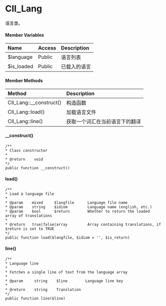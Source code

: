 # CII\_Lang

语言类。

#### Member Variables

| Name | Access | Description |
| :--- | :--- | :--- |
| $language | Public | 语言列表 |
| $is\_loaded | Public | 已载入的语言 |

#### Member Methods

| Method | Description |
| :--- | :--- |
| CII\_Lang::\_\_construct\(\) | 构造函数 |
| CII\_Lang::load\(\) | 加载语言文件 |
| CII\_Lang::line\(\) | 获取一个词汇在当前语言下的翻译 |

#### \_\_construct\(\)

```
/**
* Class constructor
*
* @return    void
*/
public function __construct()
```

#### load\(\)

```
/**
* Load a language file
*
* @param    mixed     $langfile      Language file name
* @param    string    $idiom         Language name (english, etc.)
* @param    bool      $return        Whether to return the loaded array of translations
*
* @return   true|false|array         Array containing translations, if $return is set to TRUE
*/
public function load($langfile, $idiom = '', $is_return)
```

#### line\(\)

```
/**
* Language line
*
* Fetches a single line of text from the language array
*
* @param     string    $line        Language line key
*
* @return    string    Translation
*/
public function line($line)
```



